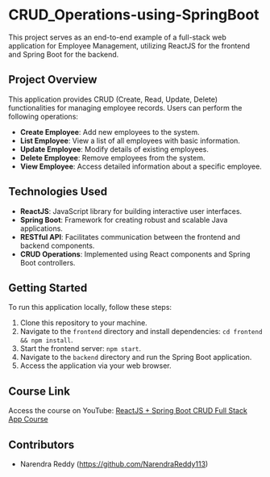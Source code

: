 # CRUD_Operations-using-SpringBoot
This project serves as an end-to-end example of a full-stack web application for Employee Management, utilizing ReactJS for the frontend and Spring Boot for the backend.

## Project Overview
This application provides CRUD (Create, Read, Update, Delete) functionalities for managing employee records. Users can perform the following operations:
- **Create Employee**: Add new employees to the system.
- **List Employee**: View a list of all employees with basic information.
- **Update Employee**: Modify details of existing employees.
- **Delete Employee**: Remove employees from the system.
- **View Employee**: Access detailed information about a specific employee.

## Technologies Used
- **ReactJS**: JavaScript library for building interactive user interfaces.
- **Spring Boot**: Framework for creating robust and scalable Java applications.
- **RESTful API**: Facilitates communication between the frontend and backend components.
- **CRUD Operations**: Implemented using React components and Spring Boot controllers.

## Getting Started
To run this application locally, follow these steps:
1. Clone this repository to your machine.
2. Navigate to the `frontend` directory and install dependencies: `cd frontend && npm install`.
3. Start the frontend server: `npm start`.
4. Navigate to the `backend` directory and run the Spring Boot application.
5. Access the application via your web browser.

## Course Link
Access the course on YouTube: [ReactJS + Spring Boot CRUD Full Stack App Course](youtube_course_link)

## Contributors
- Narendra Reddy (https://github.com/NarendraReddy113)
